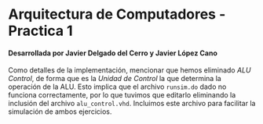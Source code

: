 # Arquitectura de Computadores - Practica 1

#### Desarrollada por Javier Delgado del Cerro y Javier López Cano

Como detalles de la implementación, mencionar que hemos eliminado *ALU Control*, de forma que es la *Unidad de Control* la que determina la operación de la ALU.
Esto implica que el archivo `runsim.do` dado no funciona correctamente, por lo que tuvimos que editarlo eliminando la inclusión del archivo `alu_control.vhd`. Incluimos este archivo para facilitar la simulación de ambos ejercicios.